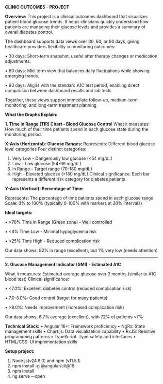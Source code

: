 **CLINIC OUTCOMES – PROJECT**

**Overview:**
This project is a clinical outcomes dashboard that visualizes patient blood glucose trends. It helps clinicians quickly understand how patients are managing their glucose levels and provides a summary of overall diabetes control.

The dashboard supports data views over 30, 60, or 90 days, giving healthcare providers flexibility in monitoring outcomes:

•	30 days: Short-term snapshot, useful after therapy changes or medication adjustments.

•	60 days: Mid-term view that balances daily fluctuations while showing emerging trends.

•	90 days: Aligns with the standard A1C test period, enabling direct comparison between dashboard results and lab tests.

Together, these views support immediate follow-up, medium-term monitoring, and long-term treatment planning.

**What the Graphs Explain:**

**1. Time in Range (TIR) Chart - Blood Glucose Control**
What it measures: How much of their time patients spend in each glucose state during the monitoring period.

**X-Axis (Horizontal): Glucose Ranges:**
Represents: Different blood glucose level categories
Four distinct categories:
1.	Very Low - Dangerously low glucose (<54 mg/dL)
2.	Low - Low glucose (54-69 mg/dL)
3.	In Range - Target range (70-180 mg/dL)
4.	High - Elevated glucose (>180 mg/dL)
Clinical significance: Each bar represents a different risk category for diabetes patients.

**Y-Axis (Vertical): Percentage of Time:**

Represents: The percentage of time patients spend in each glucose range
Scale: 0% to 100% (typically 0-100% with markers at 20% intervals)

**Ideal targets:**

•	>70% Time in Range (Green zone) - Well controlled

•	<4% Time Low - Minimal hypoglycemia risk

•	<25% Time High - Reduced complication risk

Our data shows: 82% in range (excellent), but 1% very low (needs attention)
________________________________________

**2. Glucose Management Indicator (GMI) - Estimated A1C**

What it measures: Estimated average glucose over 3 months (similar to A1C blood test)
Clinical significance:

•	<7.0%: Excellent diabetes control (reduced complication risk)

•	7.0-8.0%: Good control (target for many patients)

•	>8.0%: Needs improvement (increased complication risk)

Our data shows: 6.7% average (excellent), with 72% of patients <7%

**Technical Stack:**
•	Angular 16+: Framework proficiency
•	NgRx: State management skills
•	Chart.js: Data visualization capability
•	RxJS: Reactive programming patterns
•	TypeScript: Type safety and interfaces
•	HTML/CSS: UI implementation skills

**Setup project:**
1.	Node.js(v24.6.0) and npm (v11.5.1)
2.	npm install -g @angular/cli@16
3.	npm install
4.	ng serve --open

